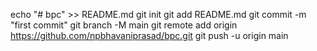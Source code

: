 echo "# bpc" >> README.md
git init
git add README.md
git commit -m "first commit"
git branch -M main
git remote add origin https://github.com/npbhavaniprasad/bpc.git
git push -u origin main
